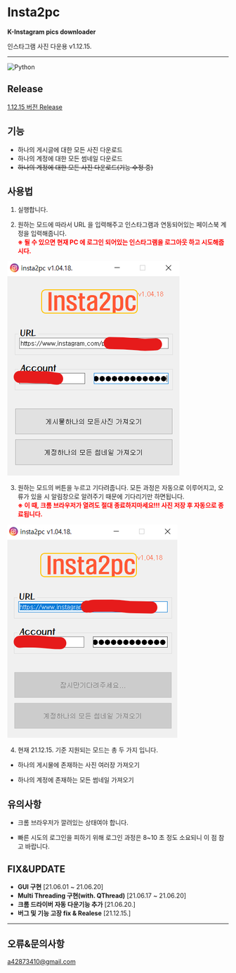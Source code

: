 # Insta2pc

**K-Instagram pics downloader**

인스타그램 사진 다운용 v1.12.15.

---

![Python](https://img.shields.io/badge/python-3670A0?style=for-the-badge&logo=python&logoColor=ffdd54)

## **Release**

[1.12.15 버전 Release](https://github.com/goseungduk/Insta2pc/releases/tag/1.12.15)

## **기능**

- 하나의 게시글에 대한 모든 사진 다운로드
- 하나의 계정에 대한 모든 썸네일 다운로드
- ~~하나의 계정에 대한 모든 사진 다운로드(기능 수정 중)~~

## **사용법**

1. 실행합니다.

2. 원하는 모드에 따라서 URL 을 입력해주고 인스타그램과 연동되어있는 페이스북 계정을 입력해줍니다.
   <br />
   <font color="red" style="font-weight:bold">※ 될 수 있으면 현재 PC 에 로그인 되어있는 인스타그램을 로그아웃 하고 시도해줍시다.</font>

![](./images/usage1.png)

3. 원하는 모드의 버튼을 누르고 기다려줍니다. 모든 과정은 자동으로 이루어지고, 오류가 있을 시 알림창으로 알려주기 때문에 기다리기만 하면됩니다.
   <br />
   <font color="red" style="font-weight:bold">※ 이 때, 크롬 브라우저가 열려도 절대 종료하지마세요!!! 사진 저장 후 자동으로 종료됩니다.</font>

![](./images/usage2.png)

4. 현재 21.12.15. 기준 지원되는 모드는 총 두 가지 입니다.

- 하나의 게시물에 존재하는 사진 여러장 가져오기

- 하나의 계정에 존재하는 모든 썸네일 가져오기

## **유의사항**

- 크롬 브라우저가 깔려있는 상태여야 합니다.

- 빠른 시도의 로그인을 피하기 위해 로그인 과정은 8~10 초 정도 소요되니 이 점 참고 바랍니다.

## **FIX&UPDATE**

- **GUI 구현** [21.06.01 ~ 21.06.20]
- **Multi Threading 구현(with. QThread)** [21.06.17 ~ 21.06.20]
- **크롬 드라이버 자동 다운기능 추가** [21.06.20.]
- **버그 및 기능 고장 fix & Realese** [21.12.15.]

---

## **오류&문의사항**

a42873410@gmail.com
